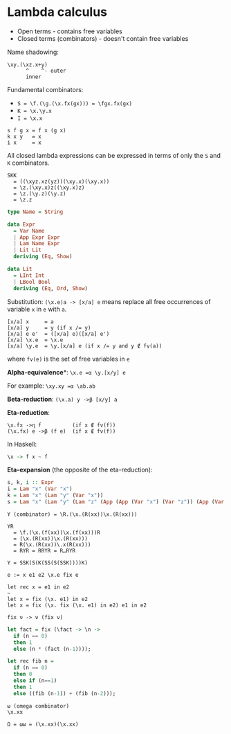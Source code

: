 # Lambda calculus

* Open terms - contains free variables
* Closed terms (combinators) - doesn't contain free variables

Name shadowing:

```
\xy.(\xz.x+y)
      ^    ^- outer
      inner
```

Fundamental combinators:

* `S = \f.(\g.(\x.fx(gx))) = \fgx.fx(gx)`
* `K = \x.\y.x`
* `I = \x.x`

```
s f g x = f x (g x)
k x y   = x
i x     = x
```

All closed lambda expressions can be expressed in terms of only
the `S` and `K` combinators.

```
SKK
  = ((\xyz.xz(yz))(\xy.x)(\xy.x))
  = \z.(\xy.x)z((\xy.x)z)
  = \z.(\y.z)(\y.z)
  = \z.z
```

```haskell
type Name = String

data Expr
  = Var Name
  | App Expr Expr
  | Lam Name Expr
  | Lit Lit
  deriving (Eq, Show)

data Lit
  = LInt Int
  | LBool Bool
  deriving (Eq, Ord, Show)
```

Substitution: `(\x.e)a -> [x/a] e` means replace all free
occurrences of variable `x` in `e` with `a`.

```
[x/a] x     = a
[x/a] y     = y (if x /= y)
[x/a] e e'  = ([x/a] e)([x/a] e')
[x/a] \x.e  = \x.e
[x/a] \y.e  = \y.[x/a] e (if x /= y and y ∉ fv(a))
```
where
`fv(e)` is the set of free variables in `e`

**Alpha-equivalence***: `\x.e =α \y.[x/y] e`

For example: `\xy.xy =α \ab.ab`

**Beta-reduction**: `(\x.a) y ->β [x/y] a`

**Eta-reduction**:

```
\x.fx ->η f          (if x ∉ fv(f))
(\x.fx) e ->β (f e)  (if x ∉ fv(f))
```
In Haskell:

```haskell
\x -> f x ~ f
```

**Eta-expansion** (the opposite of the eta-reduction):

```haskell
s, k, i :: Expr
i = Lam "x" (Var "x")
k = Lam "x" (Lam "y" (Var "x"))
s = Lam "x" (Lam "y" (Lam "z" (App (App (Var "x") (Var "z")) (App (Var "y") (Var "z")))))
```

```
Y (combinator) = \R.(\x.(R(xx))\x.(R(xx)))
```

```
YR
  = \f.(\x.(f(xx))\x.(f(xx)))R
  = (\x.(R(xx))\x.(R(xx)))
  = R(\x.(R(xx))\.x(R(xx)))
  = RYR = RRYR = R…RYR
```

```
Y = SSK(S(K(SS(S(SSK))))K)
```


```
e := x e1 e2 \x.e fix e
```

```
let rec x = e1 in e2
~
let x = fix (\x. e1) in e2
let x = fix (\x. fix (\x. e1) in e2) e1 in e2

fix ν -> ν (fix ν)
```

```haskell
let fact = fix (\fact -> \n ->
  if (n == 0)
  then 1
  else (n * (fact (n-1))));

let rec fib n =
  if (n == 0)
  then 0
  else if (n==1)
  then 1
  else ((fib (n-1)) + (fib (n-2)));
```

```
ω (omega combinator)
\x.xx

Ω = ωω = (\x.xx)(\x.xx)
```
